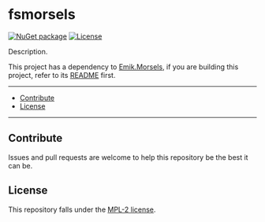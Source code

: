 # fsmorsels

[![NuGet package](https://img.shields.io/nuget/v/fsmorsels.svg?color=50fa7b&logo=NuGet&style=for-the-badge)](https://www.nuget.org/packages/fsmorsels)
[![License](https://img.shields.io/github/license/Emik03/fsmorsels.svg?color=6272a4&style=for-the-badge)](https://github.com/Emik03/fsmorsels/blob/main/LICENSE)

Description.

This project has a dependency to [Emik.Morsels](https://github.com/Emik03/Emik.Morsels), if you are building this project, refer to its [README](https://github.com/Emik03/Emik.Morsels/blob/main/README.md) first.

---

- [Contribute](#contribute)
- [License](#license)

---

## Contribute

Issues and pull requests are welcome to help this repository be the best it can be.

## License

This repository falls under the [MPL-2 license](https://www.mozilla.org/en-US/MPL/2.0/).
